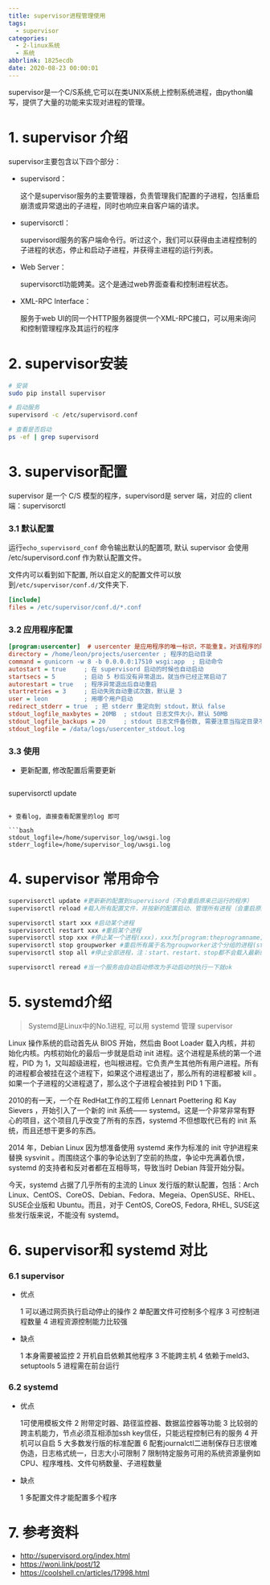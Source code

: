 ```yaml
---
title: supervisor进程管理使用
tags:
  - supervisor
categories:
  - 2-linux系统
  - 系统
abbrlink: 1825ecdb
date: 2020-08-23 00:00:01
---
```


supervisor是一个C/S系统,它可以在类UNIX系统上控制系统进程，由python编写，提供了大量的功能来实现对进程的管理。

<!-- more -->

# 1. supervisor 介绍

supervisor主要包含以下四个部分：

+ supervisord：

  这个是supervisor服务的主要管理器，负责管理我们配置的子进程，包括重启崩溃或异常退出的子进程，同时也响应来自客户端的请求。

+ supervisorctl：

  supervisord服务的客户端命令行。听过这个，我们可以获得由主进程控制的子进程的状态，停止和启动子进程，并获得主进程的运行列表。

+ Web Server：

  supervisorctl功能娉美。这个是通过web界面查看和控制进程状态。

+ XML-RPC Interface：

  服务于web UI的同一个HTTP服务器提供一个XML-RPC接口，可以用来询问和控制管理程序及其运行的程序



# 2. supervisor安装

```bash
# 安装
sudo pip install supervisor

# 启动服务
supervisord -c /etc/supervisord.conf

# 查看是否启动
ps -ef | grep supervisord
```



# 3. supervisor配置

supervisor 是一个 C/S 模型的程序，supervisord是 server 端，对应的 client 端：supervisorctl

### 3.1 默认配置

运行`echo_supervisord_conf` 命令输出默认的配置项, 默认 supervisor 会使用 /etc/supervisord.conf 作为默认配置文件。

文件内可以看到如下配置, 所以自定义的配置文件可以放到`/etc/supervisor/conf.d/`文件夹下.

```ini
[include]
files = /etc/supervisor/conf.d/*.conf
```



### 3.2 应用程序配置

```ini
[program:usercenter]  # usercenter 是应用程序的唯一标识，不能重复。对该程序的所有操作（start, restart 等）都通过名字来实现。
directory = /home/leon/projects/usercenter ; 程序的启动目录
command = gunicorn -w 8 -b 0.0.0.0:17510 wsgi:app  ; 启动命令
autostart = true     ; 在 supervisord 启动的时候也自动启动
startsecs = 5        ; 启动 5 秒后没有异常退出，就当作已经正常启动了
autorestart = true   ; 程序异常退出后自动重启
startretries = 3     ; 启动失败自动重试次数，默认是 3
user = leon          ; 用哪个用户启动
redirect_stderr = true  ; 把 stderr 重定向到 stdout，默认 false
stdout_logfile_maxbytes = 20MB  ; stdout 日志文件大小，默认 50MB
stdout_logfile_backups = 20     ; stdout 日志文件备份数, 需要注意当指定目录不存在时无法正常启动，所以需要手动创建目录
stdout_logfile = /data/logs/usercenter_stdout.log
```



### 3.3 使用

+ 更新配置, 修改配置后需要更新

  ```bash
supervisorctl update
  ```
  
+ 查看log, 直接查看配置里的log 即可

  ```bash
stdout_logfile=/home/supervisor_log/uwsgi.log            
  stderr_logfile=/home/supervisor_log/uwsgi.log
  ```



# 4. supervisor 常用命令

```bash
supervisorctl update #更新新的配置到supervisord（不会重启原来已运行的程序）
supervisorctl reload #载入所有配置文件，并按新的配置启动、管理所有进程（会重启原来已运行的程序）

supervisorctl start xxx #启动某个进程
supervisorctl restart xxx #重启某个进程
supervisorctl stop xxx #停止某一个进程(xxx)，xxx为[program:theprogramname]里配置的值
supervisorctl stop groupworker #重启所有属于名为groupworker这个分组的进程(start,restart同理)
supervisorctl stop all #停止全部进程，注：start、restart、stop都不会载入最新的配置文

supervisorctl reread #当一个服务由自动启动修改为手动启动时执行一下就ok
```



# 5. systemd介绍

> Systemd是Linux中的No.1进程, 可以用 systemd 管理 supervisor

Linux 操作系统的启动首先从 BIOS 开始，然后由 Boot Loader 载入内核，并初始化内核。内核初始化的最后一步就是启动 init 进程。这个进程是系统的第一个进程，PID 为 1，又叫超级进程，也叫根进程。它负责产生其他所有用户进程。所有的进程都会被挂在这个进程下，如果这个进程退出了，那么所有的进程都被 kill 。如果一个子进程的父进程退了，那么这个子进程会被挂到 PID 1 下面。

2010的有一天，一个在 RedHat工作的工程师 Lennart Poettering 和 Kay Sievers ，开始引入了一个新的 init 系统—— systemd。这是一个非常非常有野心的项目，这个项目几乎改变了所有的东西，systemd 不但想取代已有的 init 系统，而且还想干更多的东西。

2014 年，Debian Linux 因为想准备使用 systemd 来作为标准的 init 守护进程来替换 sysvinit 。而围绕这个事的争论达到了空前的热度，争论中充满着仇恨，systemd 的支持者和反对者都在互相辱骂，导致当时 Debian 阵营开始分裂。

今天，systemd 占据了几乎所有的主流的 Linux 发行版的默认配置，包括：Arch Linux、CentOS、CoreOS、Debian、Fedora、Megeia、OpenSUSE、RHEL、SUSE企业版和 Ubuntu。而且，对于 CentOS, CoreOS, Fedora, RHEL, SUSE这些发行版来说，不能没有 systemd。



# 6. supervisor和 systemd 对比

### 6.1 supervisor

+ 优点

  1 可以通过网页执行启动停止的操作
  2 单配置文件可控制多个程序
  3 可控制进程数量
  4 进程资源控制能力比较强

+ 缺点

  1 本身需要被监控
  2 开机自启依赖其他程序
  3 不能跨主机
  4 依赖于meld3、setuptools
  5 进程需在前台运行



### 6.2 systemd

+ 优点

  1可使用模板文件
  2 附带定时器、路径监控器、数据监控器等功能
  3 比较弱的跨主机能力，节点必须互相添加ssh key信任，只能远程控制已有的服务
  4 开机可以自启
  5 大多数发行版的标准配置
  6 配套journalctl二进制保存日志很难伪造，日志格式统一，日志大小可限制
  7 限制特定服务可用的系统资源量例如CPU、程序堆栈、文件句柄数量、子进程数量

+ 缺点

  1 多配置文件才能配置多个程序

  

# 7. 参考资料

+ http://supervisord.org/index.html
+ https://woni.link/post/12
+ https://coolshell.cn/articles/17998.html